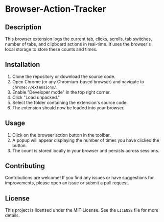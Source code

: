 # Browser-Action-Tracker

## Description

This browser extension logs the current tab, clicks, scrolls, tab switches, number of tabs, and clipboard actions in real-time. It uses the browser's local storage to store these counts and times.

## Installation

1. Clone the repository or download the source code.
2. Open Chrome (or any Chromium-based browser) and navigate to `chrome://extensions/`.
3. Enable "Developer mode" in the top right corner.
4. Click "Load unpacked."
5. Select the folder containing the extension's source code.
6. The extension should now be loaded into your browser.

## Usage

1. Click on the browser action button in the toolbar.
2. A popup will appear displaying the number of times you have clicked the button.
3. The count is stored locally in your browser and persists across sessions.

## Contributing

Contributions are welcome! If you find any issues or have suggestions for improvements, please open an issue or submit a pull request.

## License

This project is licensed under the MIT License. See the `LICENSE` file for more details.
